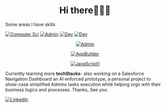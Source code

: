 <h1 align="center"> Hi there👋🤖🐤

</h1> Some areas I have skills 

[![Computer Sci](https://img.shields.io/badge/IT-General-orange)](#target_blank "Target_blank")  [![Admin](https://img.shields.io/badge/Admin-Salesforce-9cf)](#target_blank)   [![Dev](https://img.shields.io/badge/Dev-Salesforce-9cf)](#target_blank) [![Dev](https://img.shields.io/badge/Dev-Frontend-gold)](#target_blank)


<div align="center">

[![Admin](https://img.shields.io/badge/Admin-Certified-blue)](#salesforce-administrator) 

[![AppBuilder](https://img.shields.io/badge/AppBuilder-Certified-lime)](https)

[![JavaScript1](https://img.shields.io/badge/JavaScriptDevI-Certified-gold)](target="blank" "alttext")

</div>


Currently learning more <strong>techStacks</strong>- also working on a Salesforce Navigation Dashboard an AI enforced prototype, a personal project to show-case simplified Admins tasks execution while helping orgs with their business logics and processes. Thanks, See you.





[![LinkedIn](https://img.shields.io/badge/View-Linkedin-blue)](https://linkedin.com/in/faradeen "View LinkedIn")

<!--
**faradeen-ja/faradeen-ja** is a ✨ _special_ ✨ repository because its `README.md` (this file) appears on your GitHub profile.

Here are some ideas to get you started:

- 🔭 I’m currently working on ...
- 🌱 I’m currently learning ...
- 👯 I’m looking to collaborate on ...
- 🤔 I’m looking for help with ...
- 💬 Ask me about ...
- 📫 How to reach me: ...
- 😄 Pronouns: ...
- ⚡ Fun fact: ...
-->
